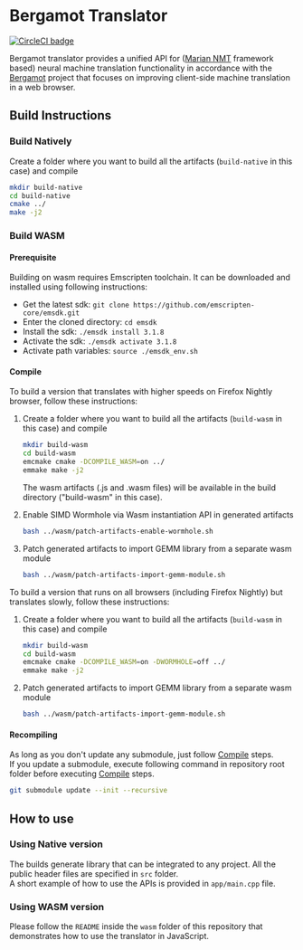 # Bergamot Translator

[![CircleCI badge](https://img.shields.io/circleci/project/github/browsermt/bergamot-translator/main.svg?label=CircleCI)](https://circleci.com/gh/browsermt/bergamot-translator/)

Bergamot translator provides a unified API for ([Marian NMT](https://marian-nmt.github.io/) framework based) neural machine translation functionality in accordance with the [Bergamot](https://browser.mt/) project that focuses on improving client-side machine translation in a web browser.

## Build Instructions

### Build Natively
Create a folder where you want to build all the artifacts (`build-native` in this case) and compile

```bash
mkdir build-native
cd build-native
cmake ../
make -j2
```

### Build WASM
#### Prerequisite

Building on wasm requires Emscripten toolchain. It can be downloaded and installed using following instructions:

* Get the latest sdk: `git clone https://github.com/emscripten-core/emsdk.git`
* Enter the cloned directory: `cd emsdk`
* Install the sdk: `./emsdk install 3.1.8`
* Activate the sdk: `./emsdk activate 3.1.8`
* Activate path variables: `source ./emsdk_env.sh`

#### <a name="Compile"></a> Compile

To build a version that translates with higher speeds on Firefox Nightly browser, follow these instructions:

   1. Create a folder where you want to build all the artifacts (`build-wasm` in this case) and compile
       ```bash
       mkdir build-wasm
       cd build-wasm
       emcmake cmake -DCOMPILE_WASM=on ../
       emmake make -j2
       ```

       The wasm artifacts (.js and .wasm files) will be available in the build directory ("build-wasm" in this case).

   2. Enable SIMD Wormhole via Wasm instantiation API in generated artifacts
       ```bash
       bash ../wasm/patch-artifacts-enable-wormhole.sh
       ```

   3. Patch generated artifacts to import GEMM library from a separate wasm module
       ```bash
       bash ../wasm/patch-artifacts-import-gemm-module.sh
       ```

To build a version that runs on all browsers (including Firefox Nightly) but translates slowly, follow these instructions:

  1. Create a folder where you want to build all the artifacts (`build-wasm` in this case) and compile
      ```bash
      mkdir build-wasm
      cd build-wasm
      emcmake cmake -DCOMPILE_WASM=on -DWORMHOLE=off ../
      emmake make -j2
      ```

  2. Patch generated artifacts to import GEMM library from a separate wasm module
       ```bash
       bash ../wasm/patch-artifacts-import-gemm-module.sh
       ```

#### Recompiling
As long as you don't update any submodule, just follow [Compile](#Compile) steps.\
If you update a submodule, execute following command in repository root folder before executing
[Compile](#Compile) steps.
```bash
git submodule update --init --recursive
```


## How to use

### Using Native version

The builds generate library that can be integrated to any project. All the public header files are specified in `src` folder.\
A short example of how to use the APIs is provided in `app/main.cpp` file.

### Using WASM version

Please follow the `README` inside the `wasm` folder of this repository that demonstrates how to use the translator in JavaScript.
